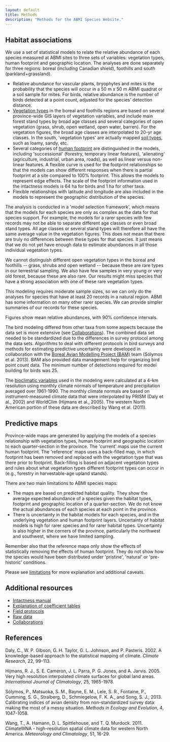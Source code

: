 ```yaml
---
layout: default
title: Methods
description: "Methods for the ABMI Species Website."
---
```


## Habitat associations

We use a set of statistical models to relate the relative abundance of each species measured at ABMI sites to three sets of variables: vegetation types, human footprint and geographic location.  The analyses are done separately for three regions: boreal (including Canadian shield), foothills and south (parkland+grassland).

* Relative abundance for vascular plants, bryophytes and mites is the probability that the species will occur in a 50 m x 50 m ABMI quadrat or a soil sample for mites.  For birds, relative abundance is the number of birds detected at a point count, adjusted for the species' detection distance.
* <a href="{{ site.baseurl }}/pages/geospatial/vegetation.html">Vegetation types</a> in the boreal and foothills regions are based on several province-wide GIS layers of vegetation variables, and include main forest stand types by broad age classes and several categories of open vegetation (grass, shrub, open wetland, open water, barren).  For the vegetation figures, the broad age classes are interpolated to 20-yr age classes.  In the south, 'vegetation types' are actually mapped <a href="{{ site.baseurl }}/pages/geospatial/soil.html">soil types</a>, such as loamy, sandy, etc.
* Several categories of <a href="{{ site.cbaseurl }}/pages/geospatial/footprint.html">human footprint</a> are distinguished in the models, including 'successional' (forestry, temporary linear features), 'alienating' (agriculture, industrial, urban area, roads), as well as linear versus non-linear features.  A flexible curve is used for the footprint relationships so that the models can show different responses when there is partial footprint at a site compared to 100% footprint.  This allows the models to represent edge effects. The scale of the footprint information used in the intactness models is 64 ha for birds and 1 ha for other taxa.
* Flexible relationships with latitude and longitude are also included in the models to represent the geographic distribution of the species.

The analysis is conducted in a 'model selection framework', which means that the models for each species are only as complex as the data for that species support.  For example, the models for a rarer species with few records may not be able to separate different age classes or even broad stand types.  All age classes or several stand types will therefore all have the same average value in the vegetation figures.  This does not mean that there are truly no differences between these types for that species.  It just means that we do not yet have enough data to estimate abundances in all those individual vegetation types.

We cannot distinguish different open vegetation types in the boreal and foothills -- grass, shrubs and open wetland -- because these are rare types in our terrestrial sampling.  We also have few samples in very young or very old forest, because these are also rare.  Our results might miss species that have a strong association with one of these rare vegetation types.

This modeling requires moderate sample sizes, so we can only do the analyses for species that have at least 20 records in a natural region.  ABMI has some information on many other rarer species.  We can provide simpler summaries of our records for these species.

Figures show mean relative abundances, with 90% confidence intervals.

The bird modeling differed from other taxa from some aspects because
the data set is more extensive (see <a href="{{ site.baseurl }}/collaborations.html">Collaborations</a>).
The combined data set needed to be standardized due to the differences
in survey protocol among the data sets. Algorithms to deal with different protocols in bird surveys and methods for estimating predictive uncertainty were developed in collaboration with the <a href="http://www.borealbirds.ca/">Boreal Avian Modelling Project (BAM)</a> team (S&oacute;lymos et al. 2013). BAM also provided data management help for organizing bird point count data. The minimum number of detections required for model building for birds was 25.

The <a href="{{ site.baseurl }}/pages/geospatial/climate.html">bioclimatic variables</a> used in the modeling were calculated at a 4-km resolution using monthly climate normals of temperature and precipitation averaged over 1961-1990. The monthly climate normals are based on instrument-measured climate data that were interpolated by PRISM (Daly et al., 2002) and WorldClim (Hijmans et al., 2005). The western North American portion of these data are described by Wang et al. (2011).

## Predictive maps

Province-wide maps are generated by applying the models of a species relationship with vegetation types, human footprint and geographic location to each quarter-section in the province.  The 'current' maps use the current human footprint.  The 'reference' maps uses a back-filled map, in which footprint has been removed and replaced with the vegetation type that was there prior to footprint.  Back-filling is based on adjacent vegetation types and rules about what vegetation types different footprint types can occur in (e.g., forestry in harvestable-age upland stands).


There are two main limitations to ABMI species maps:

* The maps are based on predicted habitat quality.  They show the average expected abundance of a species given the habitat types, footprint and geographic location of a quarter-section.  We do not know the actual abundances of each species at each point in the province.
* There is uncertainty in the habitat models for each species, and in the underlying vegetation and human footprint layers.  Uncertainty of habitat models is high for rarer species and for rarer habitat types.  Uncertainty is also higher in the corners of the province, particularly the northwest and southwest, where we have limited sampling.

Remember also that the reference maps only show the effects of statistically removing the effects of human footprint.  They do not show how the species would have been distributed under 'pristine', 'natural' or 'pre-historic' conditions.

Please see <a href="{{ site.contents }}/methods/map_limitations.pdf" target="_blank">limitations</a> for more explanation and additional caveats.

## Additional resources

* <a href="{{ site.contents }}/methods/ABMI_Species_Modeling_and_Intactness_Manual_Apr_14_2016.pdf">Intactness manual</a>
* <a href="{{ site.contents }}/methods/Explanation_of_coefficient_tables.pdf">Explanation of coefficient tables</a>
* <a href="http://abmi.ca/home/publications/1-50/46.html?mode=detail&documenttype=Protocols" target="_blank">Field protocols</a>
* <a href="http://abmi.ca/home/data/welcome-data-portal.html" target="_blank">Raw data</a>
* <a href="{{ site.baseurl }}/collaborations.html">Collaborations</a>

## References

Daly, C., W. P. Gibson, G. H. Taylor, G. L. Johnson, and P. Pasteris. 2002. A knowledge-based approach to the statistical mapping of climate. *Climate Research*, 22, 99-113.

Hijmans, R. J., S. E. Cameron, J. L. Parra, P. G. Jones, and A. Jarvis. 2005. Very high resolution interpolated climate surfaces for global land areas. *International Journal of Climatology*, 25, 1965-1978.

S&oacute;lymos, P., Matsuoka, S. M., Bayne, E. M., Lele, S. R., Fontaine, P., Cumming, S. G., Stralberg, D., Schmiegelow, F. K. A., and Song, S. J., 2013. Calibrating indices of avian density from non-standardized survey data: making the most of a messy situation. *Methods in Ecology and Evolution*, 4, 1047-1058.

Wang, T., A. Hamann, D. L. Spittlehouse, and T. Q. Murdock. 2011. ClimateWNA - high-resolution spatial climate data for western North America. *Meteorology and Climatology*, 51, 16-29.
